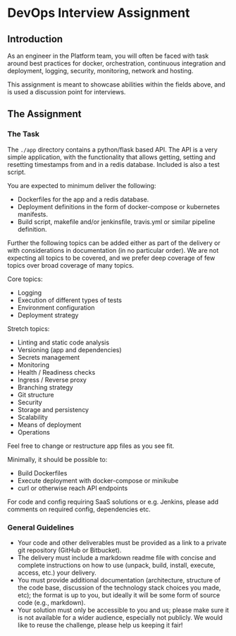 # DevOps Interview Assignment

## Introduction
As an engineer in the Platform team, you will often be faced with task around best practices for docker, orchestration, continuous integration and deployment, logging, security, monitoring, network and hosting.

This assignment is meant to showcase abilities within the fields above, and is used a discussion point for interviews.

## The Assignment

### The Task
The `./app` directory contains a python/flask based API. The API is a very simple application, with the functionality that allows getting, setting and resetting timestamps from and in a redis database. Included is also a test script.

You are expected to minimum deliver the following:

* Dockerfiles for the app and a redis database.
* Deployment definitions in the form of docker-compose or kubernetes manifests.
* Build script, makefile and/or jenkinsfile, travis.yml or similar pipeline definition.


Further the following topics can be added either as part of the delivery or with considerations in documentation (in no particular order). We are not expecting all topics to be covered, and we prefer deep coverage of few topics over broad coverage of many topics.

Core topics:

* Logging
* Execution of different types of tests
* Environment configuration
* Deployment strategy

Stretch topics:

* Linting and static code analysis
* Versioning (app and dependencies)
* Secrets management
* Monitoring
* Health / Readiness checks
* Ingress / Reverse proxy
* Branching strategy
* Git structure
* Security
* Storage and persistency
* Scalability
* Means of deployment
* Operations

Feel free to change or restructure app files as you see fit.

Minimally, it should be possible to:

* Build Dockerfiles
* Execute deployment with docker-compose or minikube
* curl or otherwise reach API endpoints

For code and config requiring SaaS solutions or e.g. Jenkins, please add comments on required config, dependencies etc.


### General Guidelines

* Your code and other deliverables must be provided as a link to a private git repository (GitHub or Bitbucket).
* The delivery must include a markdown readme file with concise and complete instructions on how to use (unpack, build, install, execute, access, etc.) your delivery.
* You must provide additional documentation (architecture, structure of the code base, discussion of the technology stack choices you made, etc); the format is up to you, but ideally it will be some form of source code (e.g., markdown).
* Your solution must only be accessible to you and us; please make sure it is not available for a wider audience, especially not publicly.
We would like to reuse the challenge, please help us keeping it fair!
